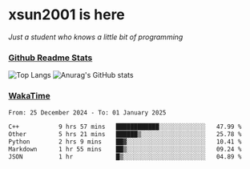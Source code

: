 # xsun2001 is here

*Just a student who knows a little bit of programming*

### [Github Readme Stats](https://github.com/anuraghazra/github-readme-stats)

![Top Langs](https://github-readme-stats.vercel.app/api/top-langs/?username=xsun2001&layout=compact&theme=radical) ![Anurag's GitHub stats](https://github-readme-stats.vercel.app/api?username=xsun2001&show_icons=true&theme=radical)

### [WakaTime](https://wakatime.com)

<!--START_SECTION:waka-->

```txt
From: 25 December 2024 - To: 01 January 2025

C++           9 hrs 57 mins   ████████████░░░░░░░░░░░░░   47.99 %
Other         5 hrs 21 mins   ██████▒░░░░░░░░░░░░░░░░░░   25.78 %
Python        2 hrs 9 mins    ██▓░░░░░░░░░░░░░░░░░░░░░░   10.41 %
Markdown      1 hr 55 mins    ██▒░░░░░░░░░░░░░░░░░░░░░░   09.24 %
JSON          1 hr            █▒░░░░░░░░░░░░░░░░░░░░░░░   04.89 %
```

<!--END_SECTION:waka-->
